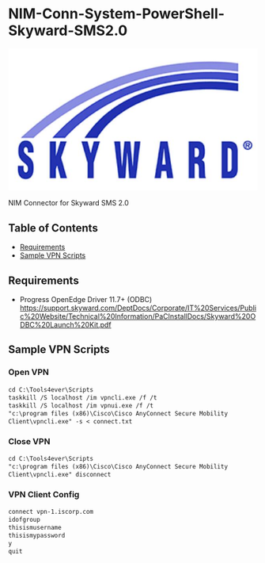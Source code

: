 # NIM-Conn-System-PowerShell-Skyward-SMS2.0

<p align="center">
  <img src="Assets/Logo.jpg">
</p>
NIM Connector for Skyward SMS 2.0

<!-- TABLE OF CONTENTS -->
## Table of Contents
* [Requirements](#Requirements)
* [Sample VPN Scripts](#sample-vpn-scripts)

## Requirements
- Progress OpenEdge Driver 11.7+ (ODBC)
  https://support.skyward.com/DeptDocs/Corporate/IT%20Services/Public%20Website/Technical%20Information/PaCInstallDocs/Skyward%20ODBC%20Launch%20Kit.pdf

## Sample VPN Scripts
### Open VPN
```
cd C:\Tools4ever\Scripts
taskkill /S localhost /im vpncli.exe /f /t
taskkill /S localhost /im vpnui.exe /f /t
"c:\program files (x86)\Cisco\Cisco AnyConnect Secure Mobility Client\vpncli.exe" -s < connect.txt
```
### Close VPN
```
cd C:\Tools4ever\Scripts
"c:\program files (x86)\Cisco\Cisco AnyConnect Secure Mobility Client\vpncli.exe" disconnect
```
### VPN Client Config
```
connect vpn-1.iscorp.com
idofgroup
thisismusername
thisismypassword
y
quit
```
